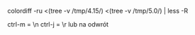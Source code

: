 colordiff -ru <(tree -v /tmp/4.15/) <(tree -v /tmp/5.0/) | less -R

ctrl-m = \n
ctrl-j = \r
lub na odwrót

